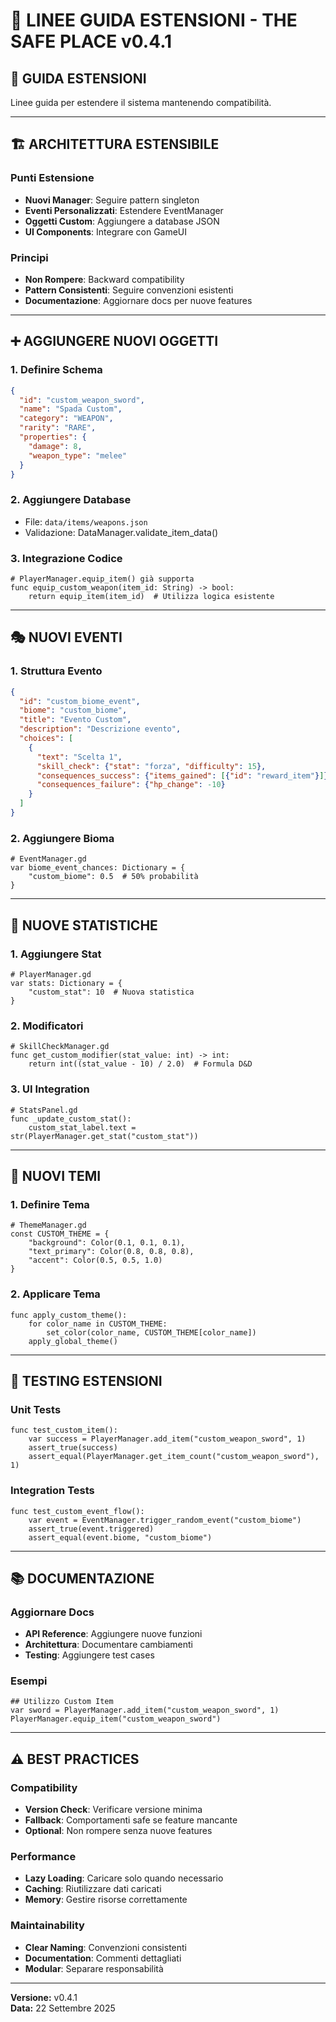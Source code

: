 # 🔌 LINEE GUIDA ESTENSIONI - THE SAFE PLACE v0.4.1

## 🎯 **GUIDA ESTENSIONI**

Linee guida per estendere il sistema mantenendo compatibilità.

---

## 🏗️ **ARCHITETTURA ESTENSIBILE**

### **Punti Estensione**
- **Nuovi Manager**: Seguire pattern singleton
- **Eventi Personalizzati**: Estendere EventManager
- **Oggetti Custom**: Aggiungere a database JSON
- **UI Components**: Integrare con GameUI

### **Principi**
- **Non Rompere**: Backward compatibility
- **Pattern Consistenti**: Seguire convenzioni esistenti
- **Documentazione**: Aggiornare docs per nuove features

---

## ➕ **AGGIUNGERE NUOVI OGGETTI**

### **1. Definire Schema**
```json
{
  "id": "custom_weapon_sword",
  "name": "Spada Custom",
  "category": "WEAPON",
  "rarity": "RARE",
  "properties": {
    "damage": 8,
    "weapon_type": "melee"
  }
}
```

### **2. Aggiungere Database**
- File: `data/items/weapons.json`
- Validazione: DataManager.validate_item_data()

### **3. Integrazione Codice**
```gdscript
# PlayerManager.equip_item() già supporta
func equip_custom_weapon(item_id: String) -> bool:
    return equip_item(item_id)  # Utilizza logica esistente
```

---

## 🎭 **NUOVI EVENTI**

### **1. Struttura Evento**
```json
{
  "id": "custom_biome_event",
  "biome": "custom_biome",
  "title": "Evento Custom",
  "description": "Descrizione evento",
  "choices": [
    {
      "text": "Scelta 1",
      "skill_check": {"stat": "forza", "difficulty": 15},
      "consequences_success": {"items_gained": [{"id": "reward_item"}]},
      "consequences_failure": {"hp_change": -10}
    }
  ]
}
```

### **2. Aggiungere Bioma**
```gdscript
# EventManager.gd
var biome_event_chances: Dictionary = {
    "custom_biome": 0.5  # 50% probabilità
}
```

---

## 👤 **NUOVE STATISTICHE**

### **1. Aggiungere Stat**
```gdscript
# PlayerManager.gd
var stats: Dictionary = {
    "custom_stat": 10  # Nuova statistica
}
```

### **2. Modificatori**
```gdscript
# SkillCheckManager.gd
func get_custom_modifier(stat_value: int) -> int:
    return int((stat_value - 10) / 2.0)  # Formula D&D
```

### **3. UI Integration**
```gdscript
# StatsPanel.gd
func _update_custom_stat():
    custom_stat_label.text = str(PlayerManager.get_stat("custom_stat"))
```

---

## 🎨 **NUOVI TEMI**

### **1. Definire Tema**
```gdscript
# ThemeManager.gd
const CUSTOM_THEME = {
    "background": Color(0.1, 0.1, 0.1),
    "text_primary": Color(0.8, 0.8, 0.8),
    "accent": Color(0.5, 0.5, 1.0)
}
```

### **2. Applicare Tema**
```gdscript
func apply_custom_theme():
    for color_name in CUSTOM_THEME:
        set_color(color_name, CUSTOM_THEME[color_name])
    apply_global_theme()
```

---

## 🧪 **TESTING ESTENSIONI**

### **Unit Tests**
```gdscript
func test_custom_item():
    var success = PlayerManager.add_item("custom_weapon_sword", 1)
    assert_true(success)
    assert_equal(PlayerManager.get_item_count("custom_weapon_sword"), 1)
```

### **Integration Tests**
```gdscript
func test_custom_event_flow():
    var event = EventManager.trigger_random_event("custom_biome")
    assert_true(event.triggered)
    assert_equal(event.biome, "custom_biome")
```

---

## 📚 **DOCUMENTAZIONE**

### **Aggiornare Docs**
- **API Reference**: Aggiungere nuove funzioni
- **Architettura**: Documentare cambiamenti
- **Testing**: Aggiungere test cases

### **Esempi**
```gdscript
## Utilizzo Custom Item
var sword = PlayerManager.add_item("custom_weapon_sword", 1)
PlayerManager.equip_item("custom_weapon_sword")
```

---

## ⚠️ **BEST PRACTICES**

### **Compatibility**
- **Version Check**: Verificare versione minima
- **Fallback**: Comportamenti safe se feature mancante
- **Optional**: Non rompere senza nuove features

### **Performance**
- **Lazy Loading**: Caricare solo quando necessario
- **Caching**: Riutilizzare dati caricati
- **Memory**: Gestire risorse correttamente

### **Maintainability**
- **Clear Naming**: Convenzioni consistenti
- **Documentation**: Commenti dettagliati
- **Modular**: Separare responsabilità

---

**Versione:** v0.4.1  
**Data:** 22 Settembre 2025